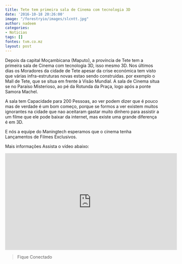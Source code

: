 ```yaml
---
title: Tete tem primeira sala de Cinema com tecnologia 3D
date: '2016-10-18 20:26:00'
image: "/forestryio/images/slcntt.jpg"
author: nadeem
categories:
- Noticias
tags: []
fontes: tvm.co.mz
layout: post
---
```

Depois da capital Moçambicana (Maputo), a província de Tete tem a primeira sala de Cinema com tecnologia 3D, isso mesmo 3D. Nos últimos dias os Moradores da cidade de Tete apesar da crise económica tem visto que várias infra-estruturas novas estao sendo construidas. por exemplo o Mall de Tete, que se situa em frente à Visão Mundial. A sala de Cinema situa se no Paraíso Misterioso, ao pé da Rotunda da Praça, logo após a ponte Samora Machel.

A sala tem Capacidade para 200 Pessoas, ao ver podem dizer que é pouco mas de verdade é um bom começo, porque se formos a ver existem muitos ignorantes na cidade que nao aceitaram gastar muito dinhero para assistir a um filme que ele pode baixar da internet, mas existe uma grande diferença é em 3D.

E nós a equipe do Maningtech esperamos que o cinema tenha Lançamentos de Filmes Exclusivos.

Mais informações Assista o vídeo abaixo:
<iframe width="560" height="315" src="https://www.youtube.com/embed/VFppHPszDDM" frameborder="0" allowfullscreen></iframe>

> Fique Conectado